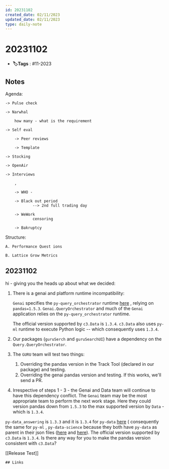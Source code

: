 ```yaml
---
id: 20231102
created_date: 02/11/2023
updated_date: 02/11/2023
type: daily-note
---
```


# 20231102
- **🏷️Tags** : #11-2023  

## Notes

Agenda: 

	-> Pulse check

	-> Narwhal

		how many - what is the requirement

	-> Self eval 

		-> Peer reviews
	
		-> Template

	-> Stocking

	-> OpenAir

	-> Interviews

		,

		-> WHO - 

		-> Black out period
				--> 2nd full trading day

		-> WeWork
				censoring

		-> Bakruptcy

Structure: 

	A. Performance Quest ions

	B. Lattice Grow Metrics

## 20231102

hi - giving you the heads up about what we decided:

1) There is a genai and platform runtime incompatibility: 

	`Genai` specifies the `py-query_orchestrator` runtime [here](https://github.com/c3-e/c3generativeAi/blob/release/genai/genAiBase/metadata/ImplLanguage.Runtime/py-query_orchestrator.json "https://github.com/c3-e/c3generativeAi/blob/release/genai/genAiBase/metadata/ImplLanguage.Runtime/py-query_orchestrator.json") , relying on `pandas=1.5.3`. `Genai.QueryOrchestrator` and much of the `Genai` application relies on the `py-query_orchestrator` runtime. 
	
	The official version supported by `c3.Data` is `1.3.4`. `c3.Data` also uses `py-ml` runtime to execute Python logic -- which consequently uses `1.3.4`. 

2) Our packages (`guruSerch` and `guruSearchUI`) have a dependency on the `Query.QueryOrchestrator`. 

3) The `GURU` team will test two things: 
	1) Overriding the pandas version in the Track Tool (declared in our package) and testing.
	2) Overriding the genai pandas version and testing. If this works, we'll send a PR. 

4) Irrespective of steps 1 - 3 - the Genai and Data team will continue to have this dependency conflict. The `Genai` team may be the most appropriate team to perform the next work stage. Here they could version pandas down from `1.5.3` to the max supported version by `Data` - which is `1.3.4`.
  
 `py-data_answering` is `1.3.3` and it is `1.3.4` for `py-data` [here](https://github.com/c3-e/c3server/blob/release/platform/platform/src/main/c3/platform/metadata/ImplLanguage.Runtime/py-data.json "https://github.com/c3-e/c3server/blob/release/platform/platform/src/main/c3/platform/metadata/ImplLanguage.Runtime/py-data.json") ( consequently the same for `py-ml` , `py-data-science` because they both have `py-data` as parent in their json files ([here](https://github.com/c3-e/c3server/blob/release/platform/platform/src/main/c3/platform/metadata/ImplLanguage.Runtime/py-ml.json "https://github.com/c3-e/c3server/blob/release/platform/platform/src/main/c3/platform/metadata/ImplLanguage.Runtime/py-ml.json") and [here](https://github.com/c3-e/c3server/blob/release/platform/platform/src/main/c3/platform/metadata/ImplLanguage.Runtime/py-data-science.json "https://github.com/c3-e/c3server/blob/release/platform/platform/src/main/c3/platform/metadata/ImplLanguage.Runtime/py-data-science.json")). The official version supported by `c3.Data` is `1.3.4`. Is there any way for you to make the pandas version consistent with `c3.Data`?

[[Release Test]] 

	## Links

